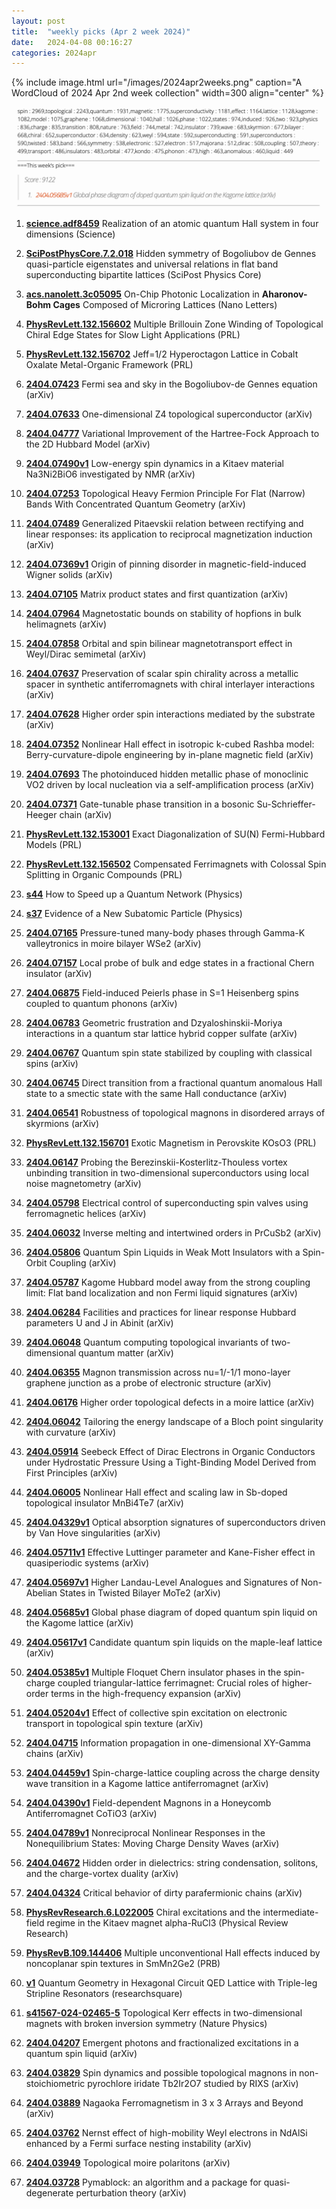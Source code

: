 ```yaml
---
layout: post
title:  "weekly picks (Apr 2 week 2024)"
date:   2024-04-08 00:16:27
categories: 2024apr
---
```



{% include image.html url="/images/2024apr2weeks.png" caption="A WordCloud of 2024 Apr 2nd week collection" width=300 align="center" %}

<img src="/images/2024apr2weeks-pick.png">


1. **[science.adf8459](https://www.science.org/doi/10.1126/science.adf8459)** Realization of an atomic quantum Hall system in four dimensions (Science)

1. **[SciPostPhysCore.7.2.018](https://www.scipost.org/SciPostPhysCore.7.2.018)** Hidden symmetry of Bogoliubov de Gennes quasi-particle eigenstates and universal relations in flat band superconducting bipartite lattices (SciPost Physics Core)

1. **[acs.nanolett.3c05095](https://doi.org/10.1021/acs.nanolett.3c05095)** On-Chip Photonic Localization in **Aharonov-Bohm Cages** Composed of Microring Lattices (Nano Letters)



1. **[PhysRevLett.132.156602](https://link.aps.org/doi/10.1103/PhysRevLett.132.156602)** Multiple Brillouin Zone Winding of Topological Chiral Edge States for Slow Light Applications (PRL)

1. **[PhysRevLett.132.156702](https://link.aps.org/doi/10.1103/PhysRevLett.132.156702)** Jeff=1/2 Hyperoctagon Lattice in Cobalt Oxalate Metal-Organic Framework (PRL)



1. **[2404.07423](http://arxiv.org/abs/2404.07423)** Fermi sea and sky in the Bogoliubov-de Gennes equation (arXiv)

1. **[2404.07633](http://arxiv.org/abs/2404.07633)** One-dimensional Z4 topological superconductor (arXiv)

1. **[2404.04777](http://arxiv.org/abs/2404.04777)** Variational Improvement of the Hartree-Fock Approach to the 2D Hubbard Model (arXiv)

1. **[2404.07490v1](https://arxiv.org/abs/2404.07490v1)** Low-energy spin dynamics in a Kitaev material Na3Ni2BiO6 investigated by NMR (arXiv)

1. **[2404.07253](http://arxiv.org/abs/2404.07253)** Topological Heavy Fermion Principle For Flat (Narrow) Bands With Concentrated Quantum Geometry (arXiv)

1. **[2404.07489](http://arxiv.org/abs/2404.07489)** Generalized Pitaevskii relation between rectifying and linear responses: its application to reciprocal magnetization induction (arXiv)

1. **[2404.07369v1](https://arxiv.org/abs/2404.07369v1)** Origin of pinning disorder in magnetic-field-induced Wigner solids (arXiv)

1. **[2404.07105](http://arxiv.org/abs/2404.07105)** Matrix product states and first quantization (arXiv)

1. **[2404.07964](http://arxiv.org/abs/2404.07964)** Magnetostatic bounds on stability of hopfions in bulk helimagnets (arXiv)

1. **[2404.07858](http://arxiv.org/abs/2404.07858)** Orbital and spin bilinear magnetotransport effect in Weyl/Dirac semimetal (arXiv)

1. **[2404.07637](http://arxiv.org/abs/2404.07637)** Preservation of scalar spin chirality across a metallic spacer in synthetic antiferromagnets with chiral interlayer interactions (arXiv)

1. **[2404.07628](http://arxiv.org/abs/2404.07628)** Higher order spin interactions mediated by the substrate (arXiv)

1. **[2404.07352](http://arxiv.org/abs/2404.07352)** Nonlinear Hall effect in isotropic k-cubed Rashba model: Berry-curvature-dipole engineering by in-plane magnetic field (arXiv)

1. **[2404.07693](http://arxiv.org/abs/2404.07693)** The photoinduced hidden metallic phase of monoclinic VO2 driven by local nucleation via a self-amplification process (arXiv)

1. **[2404.07371](http://arxiv.org/abs/2404.07371)** Gate-tunable phase transition in a bosonic Su-Schrieffer-Heeger chain (arXiv)





1. **[PhysRevLett.132.153001](https://link.aps.org/doi/10.1103/PhysRevLett.132.153001)** Exact Diagonalization of SU(N) Fermi-Hubbard Models (PRL)

1. **[PhysRevLett.132.156502](https://link.aps.org/doi/10.1103/PhysRevLett.132.156502)** Compensated Ferrimagnets with Colossal Spin Splitting in Organic Compounds (PRL)

1. **[s44](https://physics.aps.org/articles/v17/s44)** How to Speed up a Quantum Network (Physics)

1. **[s37](https://physics.aps.org/articles/v17/s37)** Evidence of a New Subatomic Particle (Physics)





1. **[2404.07165](http://arxiv.org/abs/2404.07165)** Pressure-tuned many-body phases through Gamma-K valleytronics in moire bilayer WSe2 (arXiv)

1. **[2404.07157](http://arxiv.org/abs/2404.07157)** Local probe of bulk and edge states in a fractional Chern insulator (arXiv)

1. **[2404.06875](http://arxiv.org/abs/2404.06875)** Field-induced Peierls phase in S=1 Heisenberg spins coupled to quantum phonons (arXiv)

1. **[2404.06783](http://arxiv.org/abs/2404.06783)** Geometric frustration and Dzyaloshinskii-Moriya interactions in a quantum star lattice hybrid copper sulfate (arXiv)

1. **[2404.06767](http://arxiv.org/abs/2404.06767)** Quantum spin state stabilized by coupling with classical spins (arXiv)

1. **[2404.06745](http://arxiv.org/abs/2404.06745)** Direct transition from a fractional quantum anomalous Hall state to a smectic state with the same Hall conductance (arXiv)

1. **[2404.06541](http://arxiv.org/abs/2404.06541)** Robustness of topological magnons in disordered arrays of skyrmions (arXiv)




1. **[PhysRevLett.132.156701](https://link.aps.org/doi/10.1103/PhysRevLett.132.156701)** Exotic Magnetism in Perovskite KOsO3 (PRL)


1. **[2404.06147](http://arxiv.org/abs/2404.06147)** Probing the Berezinskii-Kosterlitz-Thouless vortex unbinding transition in two-dimensional superconductors using local noise magnetometry (arXiv)

1. **[2404.05798](http://arxiv.org/abs/2404.05798)** Electrical control of superconducting spin valves using ferromagnetic helices (arXiv)

1. **[2404.06032](http://arxiv.org/abs/2404.06032)** Inverse melting and intertwined orders in PrCuSb2 (arXiv)

1. **[2404.05806](http://arxiv.org/abs/2404.05806)** Quantum Spin Liquids in Weak Mott Insulators with a Spin-Orbit Coupling (arXiv)

1. **[2404.05787](http://arxiv.org/abs/2404.05787)** Kagome Hubbard model away from the strong coupling limit: Flat band localization and non Fermi liquid signatures (arXiv)

1. **[2404.06284](http://arxiv.org/abs/2404.06284)** Facilities and practices for linear response Hubbard parameters U and J in Abinit (arXiv)

1. **[2404.06048](http://arxiv.org/abs/2404.06048)** Quantum computing topological invariants of two-dimensional quantum matter (arXiv)

1. **[2404.06355](http://arxiv.org/abs/2404.06355)** Magnon transmission across nu=1/-1/1 mono-layer graphene junction as a probe of electronic structure (arXiv)

1. **[2404.06176](http://arxiv.org/abs/2404.06176)** Higher order topological defects in a moire lattice (arXiv)

1. **[2404.06042](http://arxiv.org/abs/2404.06042)** Tailoring the energy landscape of a Bloch point singularity with curvature (arXiv)

1. **[2404.05914](http://arxiv.org/abs/2404.05914)** Seebeck Effect of Dirac Electrons in Organic Conductors under Hydrostatic Pressure Using a Tight-Binding Model Derived from First Principles (arXiv)

1. **[2404.06005](http://arxiv.org/abs/2404.06005)** Nonlinear Hall effect and scaling law in Sb-doped topological insulator MnBi4Te7 (arXiv)


1. **[2404.04329v1](https://arxiv.org/abs/2404.04329v1)** Optical absorption signatures of superconductors driven by Van Hove singularities (arXiv)

1. **[2404.05711v1](https://arxiv.org/abs/2404.05711v1)** Effective Luttinger parameter and Kane-Fisher effect in quasiperiodic systems (arXiv)

1. **[2404.05697v1](https://arxiv.org/abs/2404.05697v1)** Higher Landau-Level Analogues and Signatures of Non-Abelian States in Twisted Bilayer MoTe2 (arXiv)

1. **[2404.05685v1](https://arxiv.org/abs/2404.05685v1)** Global phase diagram of doped quantum spin liquid on the Kagome lattice (arXiv)

1. **[2404.05617v1](https://arxiv.org/abs/2404.05617v1)** Candidate quantum spin liquids on the maple-leaf lattice (arXiv)

1. **[2404.05385v1](https://arxiv.org/abs/2404.05385v1)** Multiple Floquet Chern insulator phases in the spin-charge coupled triangular-lattice ferrimagnet: Crucial roles of higher-order terms in the high-frequency expansion (arXiv)

1. **[2404.05204v1](https://arxiv.org/abs/2404.05204v1)** Effect of collective spin excitation on electronic transport in topological spin texture (arXiv)

1. **[2404.04715](http://arxiv.org/abs/2404.04715)** Information propagation in one-dimensional XY-Gamma chains (arXiv)

1. **[2404.04459v1](https://arxiv.org/abs/2404.04459v1)** Spin-charge-lattice coupling across the charge density wave transition in a Kagome lattice antiferromagnet (arXiv)

1. **[2404.04390v1](https://arxiv.org/abs/2404.04390v1)** Field-dependent Magnons in a Honeycomb Antiferromagnet CoTiO3 (arXiv)

1. **[2404.04789v1](https://arxiv.org/abs/2404.04789v1)** Nonreciprocal Nonlinear Responses in the Nonequilibrium States: Moving Charge Density Waves (arXiv)

1. **[2404.04672](http://arxiv.org/abs/2404.04672)** Hidden order in dielectrics: string condensation, solitons, and the charge-vortex duality (arXiv)

1. **[2404.04324](http://arxiv.org/abs/2404.04324)** Critical behavior of dirty parafermionic chains (arXiv)




1. **[PhysRevResearch.6.L022005](https://link.aps.org/doi/10.1103/PhysRevResearch.6.L022005)** Chiral excitations and the intermediate-field regime in the Kitaev magnet alpha-RuCl3 (Physical Review Research)

1. **[PhysRevB.109.144406](https://link.aps.org/doi/10.1103/PhysRevB.109.144406)** Multiple unconventional Hall effects induced by noncoplanar spin textures in SmMn2Ge2 (PRB)

1. **[v1](https://www.researchsquare.com/article/rs-3979123/v1)** Quantum Geometry in Hexagonal Circuit QED Lattice with Triple-leg Stripline Resonators (researchsquare)




1. **[s41567-024-02465-5](https://www.nature.com/articles/s41567-024-02465-5)** Topological Kerr effects in two-dimensional magnets with broken inversion symmetry (Nature Physics)


1. **[2404.04207](http://arxiv.org/abs/2404.04207)** Emergent photons and fractionalized excitations in a quantum spin liquid (arXiv)

1. **[2404.03829](http://arxiv.org/abs/2404.03829)** Spin dynamics and possible topological magnons in non-stoichiometric pyrochlore iridate Tb2Ir2O7 studied by RIXS (arXiv)

1. **[2404.03889](http://arxiv.org/abs/2404.03889)** Nagaoka Ferromagnetism in 3 x 3 Arrays and Beyond (arXiv)

1. **[2404.03762](http://arxiv.org/abs/2404.03762)** Nernst effect of high-mobility Weyl electrons in NdAlSi enhanced by a Fermi surface nesting instability (arXiv)

1. **[2404.03949](http://arxiv.org/abs/2404.03949)** Topological moire polaritons (arXiv)

1. **[2404.03728](http://arxiv.org/abs/2404.03728)** Pymablock: an algorithm and a package for quasi-degenerate perturbation theory (arXiv)


